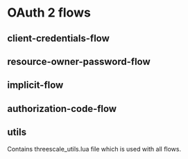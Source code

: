 # OAuth 2 flows

## client-credentials-flow

## resource-owner-password-flow

## implicit-flow

## authorization-code-flow

## utils

Contains threescale_utils.lua file which is used with all flows.